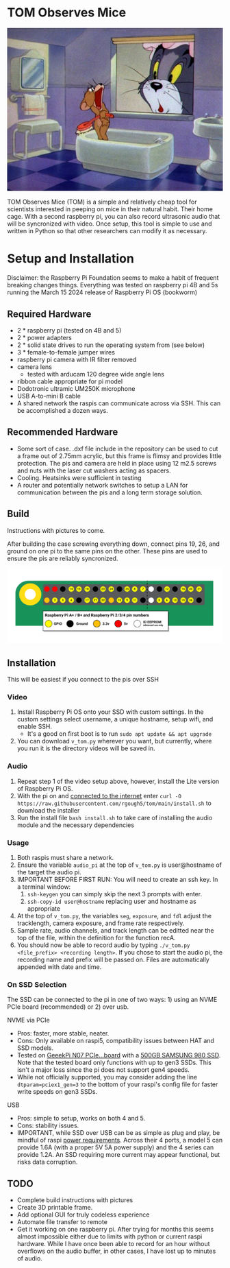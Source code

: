 # TOM Observes Mice
![this is fair use right?](pic/tom_n_jerry.jpg)

TOM Observes Mice (TOM) is a simple and relatively cheap tool for scientists interested in peeping on mice in their natural habit. Their home cage.
With a second raspberry pi, you can also record ultrasonic audio that will be syncronized with video.
Once setup, this tool is simple to use and written in Python so that other researchers can modify it as necessary.

# Setup and Installation
Disclaimer: the Raspberry Pi Foundation seems to make a habit of frequent breaking changes things. Everything was tested on raspberry pi 4B and 5s running the March 15 2024 release of Raspberry Pi OS (bookworm)

## Required Hardware
- 2 * raspberry pi (tested on 4B and 5)
- 2 * power adapters
- 2 * solid state drives to run the operating system from (see below)
- 3 * female-to-female jumper wires
- raspberry pi camera with IR filter removed
- camera lens
    - tested with arducam 120 degree wide angle lens
- ribbon cable appropriate for pi model
- Dodotronic ultramic UM250K microphone
- USB A-to-mini B cable
- A shared network the raspis can communicate across via SSH. This can be accomplished a dozen ways.

## Recommended Hardware
- Some sort of case. .dxf file include in the repository can be used to cut a frame out of 2.75mm acrylic, but this frame is flimsy and provides little protection. The pis and camera are held in place using 12 m2.5 screws and nuts with the laser cut washers acting as spacers.
- Cooling. Heatsinks were sufficient in testing
- A router and potentially network switches to setup a LAN for communication between the pis and a long term storage solution.

## Build

Instructions with pictures to come.

After building the case screwing everything down, connect pins 19, 26, and ground on one pi to the same pins on the other. These pins are used to ensure the pis are reliably syncronized.

![picture of pin chart](pic/GPIO.png)

## Installation
This will be easiest if you connect to the pis over SSH

### Video
1. Install Raspberry Pi OS onto your SSD with custom settings. In the custom settings select username, a unique hostname, setup wifi, and enable SSH.
    - It's a good on first boot is to run `sudo apt update && apt upgrade`
2. You can download `v_tom.py` wherever you want, but currently, where you run it is the directory videos will be saved in.

### Audio
1. Repeat step 1 of the video setup above, however, install the Lite version of Raspberry Pi OS.
2. With the pi on and [connected to the internet](https://www.raspberrypi.com/documentation/computers/configuration.html#configuring-networking) enter `curl -O https://raw.githubusercontent.com/rgough5/tom/main/install.sh` to download the installer
3. Run the install file `bash install.sh` to take care of installing the audio module and the necessary dependencies

### Usage
1. Both raspis must share a network.
2. Ensure the variable `audio_pi` at the top of `v_tom.py` is user@hostname of the target the audio pi.
3. IMPORTANT BEFORE FIRST RUN: You will need to create an ssh key. In a terminal window:
    1. `ssh-keygen` you can simply skip the next 3 prompts with enter.
    2. `ssh-copy-id user@hostname` replacing user and hostname as appropriate
3. At the top of `v_tom.py`, the variables `seg`, `exposure`, and `fdl` adjust the tracklength, camera exposure, and frame rate respectively.
4. Sample rate, audio channels, and track length can be editted near the top of the file, within the definition for the function recA.
5. You should now be able to record audio by typing `./v_tom.py <file_prefix> <recording length>`. If you chose to start the audio pi, the recording name and prefix will be passed on. Files are automatically appended with date and time.

### On SSD Selection
The SSD can be connected to the pi in one of two ways: 1) using an NVME PCIe board (recommended) or 2) over usb.

NVME via PCIe

- Pros: faster, more stable, neater.
- Cons: Only available on raspi5, compatibility issues between HAT and SSD models.
- Tested on [GeeekPi N07 PCIe...board](https://www.amazon.com/GeeekPi-N07-Peripheral-Raspberry-Support/dp/B0CWD266XR/ref=sr_1_16?dib=eyJ2IjoiMSJ9.BxcxCUbroCMtEvv2KZGuIBTcsh51iWpvVxAkAUuVUQbw4jFFBTZ0bHDgR4TfMjSk_DqFo3YlUWbA8-xw19eq8Bc02CW_sldTs1fasLMWEBrfFkt6mOtSa7W9O7DDaMpwT85GbBxdlhDlnGnkKiEC_nfcV2_VhsV_TZizpWSDSGvalVGaVXDYquvp8nSDAFKkoLCkFfKn703KZk9_Cs3LgOGy01u0kKNYoHmrpSwHVn8.xjfPCRpKhnZc_S6FQ2UUS4v5q_gtD8mRNwm3e160UcI&dib_tag=se&keywords=raspi+nvme+hat&qid=1714772061&sr=8-16) with a [500GB SAMSUNG 980 SSD](https://www.amazon.com/SAMSUNG-Technology-Intelligent-Turbowrite-Sequential/dp/B08V7GT6F3/ref=sr_1_8?sr=8-8). 
Note that the tested board only functions with up to gen3 SSDs. This isn't a major loss since the pi does not support gen4 speeds.
- While not officially supported, you may consider adding the line `dtparam=pciex1_gen=3` to the bottom of your raspi's config file for faster write speeds on gen3 SSDs.

USB

- Pros: simple to setup, works on both 4 and 5.
- Cons: stability issues.
- IMPORTANT, while SSD over USB can be as simple as plug and play, be mindful of raspi [power requirements](https://www.raspberrypi.com/documentation/computers/raspberry-pi.html#typical-power-requirements). Across their 4 ports, a model 5 can provide 1.6A (with a proper 5V 5A power supply) and the 4 series can provide 1.2A. An SSD requiring more current may appear functional, but risks data corruption.

## TODO
- Complete build instructions with pictures
- Create 3D printable frame.
- Add optional GUI for truly codeless experience
- Automate file transfer to remote
- Get it working on one raspberry pi. After trying for months this seems almost impossible either due to limits with python or current raspi hardware. While I have once been able to record for an hour without overflows on the audio buffer, in other cases, I have lost up to minutes of audio.
